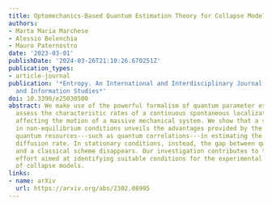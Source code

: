 ```yaml
---
title: Optomechanics-Based Quantum Estimation Theory for Collapse Models
authors:
- Marta Maria Marchese
- Alessio Belenchia
- Mauro Paternostro
date: '2023-03-01'
publishDate: '2024-03-26T21:10:26.670251Z'
publication_types:
- article-journal
publication: '*Entropy. An International and Interdisciplinary Journal of Entropy
  and Information Studies*'
doi: 10.3390/e25030500
abstract: We make use of the powerful formalism of quantum parameter estimation to
  assess the characteristic rates of a continuous spontaneous localization (CSL) model
  affecting the motion of a massive mechanical system. We show that a study performed
  in non-equilibrium conditions unveils the advantages provided by the use of genuinely
  quantum resources---such as quantum correlations---in estimating the CSL-induced
  diffusion rate. In stationary conditions, instead, the gap between quantum performance
  and a classical scheme disappears. Our investigation contributes to the ongoing
  effort aimed at identifying suitable conditions for the experimental assessment
  of collapse models.
links:
- name: arXiv
  url: https://arxiv.org/abs/2302.08995
---
```

